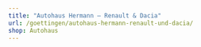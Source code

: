 ```yaml
---
title: "Autohaus Hermann – Renault & Dacia"
url: /goettingen/autohaus-hermann-renault-und-dacia/
shop: Autohaus
---
```

